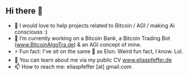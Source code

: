## Hi there 👋

- 🤔 I would love to help projects related to Bitcoin / AGI / making Ai consciouss :)
- 🔭 I’m currently working on a Bitcoin Bank, a Bitcoin Trading Bot (www.BitcoinAlgoTra.de) & an AGI concept of mine. 
- ⚡ Fun fact: I've sit on the same 🚽 as Elon. Weird fun fact, I know. Lol. 
- 🌱 You can learn about me via my public CV www.eliaspfeffer.de
- 📫 How to reach me: eliaspfeffer [at] gmail.com
<!--
**eliaspfeffer/eliaspfeffer** is a ✨ _special_ ✨ repository because its `README.md` (this file) appears on your GitHub profile.

Here are some ideas to get you started:

- 👯 I’m looking to collaborate on ...
- 💬 Ask me about ...
- 😄 Pronouns: ...
-->
